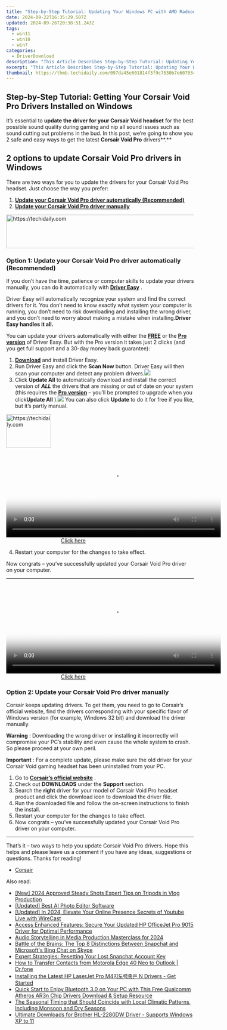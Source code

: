 ```yaml
---
title: "Step-by-Step Tutorial: Updating Your Windows PC with AMD Radeon RX 590 Graphics Drivers"
date: 2024-09-22T16:35:29.507Z
updated: 2024-09-26T20:38:51.243Z
tags:
  - win11
  - win10
  - win7
categories:
  - DriverDownload
description: "This Article Describes Step-by-Step Tutorial: Updating Your Windows PC with AMD Radeon RX 590 Graphics Drivers"
excerpt: "This Article Describes Step-by-Step Tutorial: Updating Your Windows PC with AMD Radeon RX 590 Graphics Drivers"
thumbnail: https://thmb.techidaily.com/097da45e601814f3f9c7530b7e6070342fc3124e514934571312f97cafb6fa0e.jpg
---
```


## Step-by-Step Tutorial: Getting Your Corsair Void Pro Drivers Installed on Windows

It’s essential to **update the driver for your Corsair Void headset**   for the best possible sound quality during gaming and nip all sound issues such as sound cutting out problems in the bud. In this post, we’re going to show you 2 safe and easy ways to get the latest **Corsair Void Pro**  drivers**.**

## 2 options to update Corsair Void Pro drivers in Windows

 There are two ways for you to update the drivers for your Corsair Void Pro headset. Just choose the way you prefer:

1. [**Update your Corsair Void Pro driver automatically (Recommended)**](https://www.drivereasy.com/knowledge/corsair-void-drivers-download-install-for-windows-easily/#O1)
2. [**Update your Corsair Void Pro driver manually**](https://tools.techidaily.com/drivereasy/download/)

<!-- affiliate ads begin -->
<a href="https://appsumo.8odi.net/c/5597632/2043638/7443" target="_top" id="2043638">
  <img src="//a.impactradius-go.com/display-ad/7443-2043638" border="0" alt="https://techidaily.com" width="728" height="90"/>
</a>
<img height="0" width="0" src="https://appsumo.8odi.net/i/5597632/2043638/7443" style="position:absolute;visibility:hidden;" border="0" />
<!-- affiliate ads end -->

### Option 1: Update your Corsair Void Pro driver automatically (Recommended)

 If you don’t have the time, patience or computer skills to update your drivers manually, you can do it automatically with **[Driver Easy](https://tools.techidaily.com/drivereasy/download/)**  .

 Driver Easy will automatically recognize your system and find the correct drivers for it. You don’t need to know exactly what system your computer is running, you don’t need to risk downloading and installing the wrong driver, and you don’t need to worry about making a mistake when installing.**Driver Easy handles it all.**

 You can update your drivers automatically with either the **[FREE](https://tools.techidaily.com/drivereasy/download/)**  or the **[Pro version](https://tools.techidaily.com/drivereasy/download/)**  of Driver Easy. But with the Pro version it takes just 2 clicks (and you get full support and a 30-day money back guarantee):

1. [**Download**](https://tools.techidaily.com/drivereasy/download/) and install Driver Easy.
2. Run Driver Easy and click the **Scan Now** button. Driver Easy will then scan your computer and detect any problem drivers.![](https://images.drivereasy.com/wp-content/uploads/2018/12/img_5c04aae3578ee-1.jpg)
3. Click **Update All** to automatically download and install the correct version of _**ALL**_ the drivers that are missing or out of date on your system (this requires the **[Pro version](https://tools.techidaily.com/drivereasy/download/)**  – you’ll be prompted to upgrade when you click**Update All** ).![](https://images.drivereasy.com/wp-content/uploads/2018/12/img_5bfa4f05e9160.jpg) You can also click **Update**  to do it for free if you like, but it’s partly manual.

<!-- affiliate ads begin -->
<a href="https://bluettide.pxf.io/c/5597632/2141684/17092" target="_top" id="2141684">
  <img src="//a.impactradius-go.com/display-ad/17092-2141684" border="0" alt="https://techidaily.com" width="120" height="90"/>
</a>
<img height="0" width="0" src="https://bluettide.pxf.io/i/5597632/2141684/17092" style="position:absolute;visibility:hidden;" border="0" />
<!-- affiliate ads end -->

<!-- affiliate ads begin -->
<span id="1982457">
					<video width="576" height="240" style="cursor:pointer"
           poster="//a.impactradius-go.com/display-clicktoplayimage/1982457.png"
           onclick="if(!this.playClicked){this.play();this.setAttribute('controls',true);this.playClicked=true;}">
	   <source src="//a.impactradius-go.com/display-ad/22993-1982457">
	   <img src="//a.impactradius-go.com/display-clicktoplayimage/1982457.png" style="border: none; height: 100%; width: 100%; object-fit: contain">
	</video>
	<div style="width:360px;text-align:center"><a href="javascript:window.open(decodeURIComponent('https%3A%2F%2Fhomestyler.sjv.io%2Fc%2F5597632%2F1982457%2F22993'), '_blank');void(0);">Click here</a></div>
</span>
<img height="0" width="0" src="https://imp.pxf.io/i/5597632/1982457/22993" style="position:absolute;visibility:hidden;" border="0" />
<!-- affiliate ads end -->

4. Restart your computer for the changes to take effect.

 Now congrats – you’ve successfully updated your Corsair Void Pro driver on your computer.

---

<!-- affiliate ads begin -->
<span id="1982456">
					<video width="576" height="240" style="cursor:pointer"
           poster="//a.impactradius-go.com/display-clicktoplayimage/1982456.png"
           onclick="if(!this.playClicked){this.play();this.setAttribute('controls',true);this.playClicked=true;}">
	   <source src="//a.impactradius-go.com/display-ad/22993-1982456">
	   <img src="//a.impactradius-go.com/display-clicktoplayimage/1982456.png" style="border: none; height: 100%; width: 100%; object-fit: contain">
	</video>
	<div style="width:360px;text-align:center"><a href="javascript:window.open(decodeURIComponent('https%3A%2F%2Fhomestyler.sjv.io%2Fc%2F5597632%2F1982456%2F22993'), '_blank');void(0);">Click here</a></div>
</span>
<img height="0" width="0" src="https://imp.pxf.io/i/5597632/1982456/22993" style="position:absolute;visibility:hidden;" border="0" />
<!-- affiliate ads end -->

### Option 2: Update your Corsair Void Pro driver manually

 Corsair keeps updating drivers. To get them, you need to go to Corsair’s official website, find the drivers corresponding with your specific flavor of Windows version (for example, Windows 32 bit) and download the driver manually.

**Warning** : Downloading the wrong driver or installing it incorrectly will compromise your PC’s stability and even cause the whole system to crash. So please proceed at your own peril.

**Important** : For a complete update, please make sure the old driver for your Corsair Void gaming headset has been uninstalled from your PC.

1. Go to **[Corsair’s official website](https://tools.techidaily.com/drivereasy/download/)**  .
2. Check out **DOWNLOADS**   under the **Support**   section.
3. Search the **right**   driver for your model of Corsair Void Pro headset product and click the download icon to download the driver file.
4. Run the downloaded file and follow the on-screen instructions to finish the install.
5. Restart your computer for the changes to take effect.
6. Now congrats – you’ve successfully updated your Corsair Void Pro driver on your computer.

---

 That’s it – two ways to help you update Corsair Void Pro drivers. Hope this helps and please leave us a comment if you have any ideas, suggestions or questions. Thanks for reading!

* [Corsair](https://tools.techidaily.com/drivereasy/download/)

<ins class="adsbygoogle"
     style="display:block"
     data-ad-format="autorelaxed"
     data-ad-client="ca-pub-7571918770474297"
     data-ad-slot="1223367746"></ins>

<ins class="adsbygoogle"
     style="display:block"
     data-ad-client="ca-pub-7571918770474297"
     data-ad-slot="8358498916"
     data-ad-format="auto"
     data-full-width-responsive="true"></ins>

<span class="atpl-alsoreadstyle">Also read:</span>
<div><ul>
<li><a href="https://youtube-web.techidaily.com/024-approved-steady-shots-expert-tips-on-tripods-in-vlog-production/"><u>[New] 2024 Approved Steady Shots Expert Tips on Tripods in Vlog Production</u></a></li>
<li><a href="https://extra-tips.techidaily.com/updated-best-ai-photo-editor-software/"><u>[Updated] Best AI Photo Editor Software</u></a></li>
<li><a href="https://facebook-record-videos.techidaily.com/updated-in-2024-elevate-your-online-presence-secrets-of-youtube-live-with-wirecast/"><u>[Updated] In 2024, Elevate Your Online Presence Secrets of Youtube Live with WireCast</u></a></li>
<li><a href="https://driver-download.techidaily.com/access-enhanced-features-secure-your-updated-hp-officejet-pro-9015-driver-for-optimal-performance/"><u>Access Enhanced Features: Secure Your Updated HP OfficeJet Pro 9015 Driver for Optimal Performance</u></a></li>
<li><a href="https://extra-tips.techidaily.com/audio-storytelling-in-media-production-masterclass-for-2024/"><u>Audio Storytelling in Media Production Masterclass for 2024</u></a></li>
<li><a href="https://tech-hub.techidaily.com/battle-of-the-brains-the-top-8-distinctions-between-snapchat-and-microsofts-bing-chat-on-skype/"><u>Battle of the Brains: The Top 8 Distinctions Between Snapchat and Microsoft's Bing Chat on Skype</u></a></li>
<li><a href="https://techno-recovery.techidaily.com/expert-strategies-resetting-your-lost-snapchat-account-key/"><u>Expert Strategies: Resetting Your Lost Snapchat Account Key</u></a></li>
<li><a href="https://blog-min.techidaily.com/how-to-transfer-contacts-from-motorola-edge-40-neo-to-outlook-drfone-by-drfone-transfer-from-android-transfer-from-android/"><u>How to Transfer Contacts from Motorola Edge 40 Neo to Outlook | Dr.fone</u></a></li>
<li><a href="https://driver-download.techidaily.com/1722972064344-installing-the-latest-hp-laserjet-pro-m4-n-drivers-get-started/"><u>Installing the Latest HP LaserJet Pro M4지도력좋은 N Drivers - Get Started</u></a></li>
<li><a href="https://driver-download.techidaily.com/quick-start-to-enjoy-bluetooth-30-on-your-pc-with-this-free-qualcomm-atheros-ar3n-chip-drivers-download-and-setup-resource/"><u>Quick Start to Enjoy Bluetooth 3.0 on Your PC with This Free Qualcomm Atheros AR3n Chip Drivers Download & Setup Resource</u></a></li>
<li><a href="https://driver-download.techidaily.com/1722977745832-the-seasonal-timing-that-should-coincide-with-local-climatic-patterns-including-monsoon-and-dry-seasons/"><u>The Seasonal Timing that Should Coincide with Local Climatic Patterns, Including Monsoon and Dry Seasons</u></a></li>
<li><a href="https://driver-download.techidaily.com/ultimate-downloads-for-brother-hl-2280dw-driver-supports-windows-xp-to-11/"><u>Ultimate Downloads for Brother HL-2280DW Driver - Supports Windows XP to 11</u></a></li>
</ul></div>

